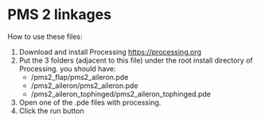 # PMS 2 linkages

How to use these files:
1. Download and install Processing https://processing.org
2. Put the 3 folders (adjacent to this file) under the root install directory of Processing.
   you should have:
   * /pms2_flap/pms2_aileron.pde
   * /pms2_aileron/pms2_aileron.pde
   * /pms2_aileron_tophinged/pms2_aileron_tophinged.pde
3. Open one of the .pde files with processing.
4. Click the run button


